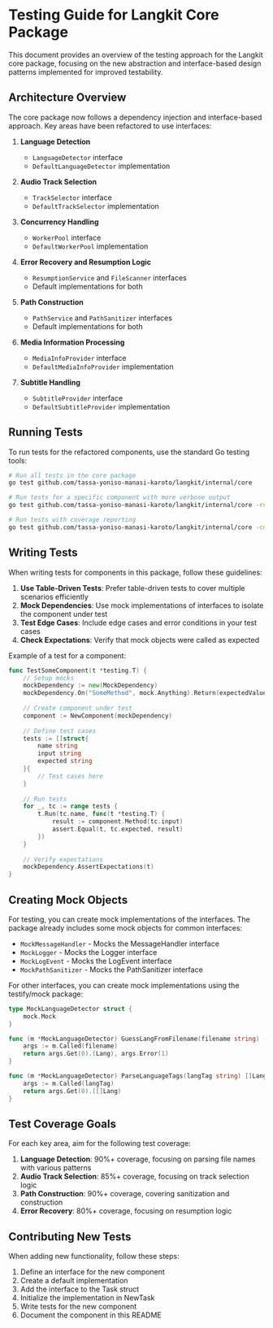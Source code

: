 # Testing Guide for Langkit Core Package

This document provides an overview of the testing approach for the Langkit core package, focusing on the new abstraction and interface-based design patterns implemented for improved testability.

## Architecture Overview

The core package now follows a dependency injection and interface-based approach. Key areas have been refactored to use interfaces:

1. **Language Detection**
   - `LanguageDetector` interface
   - `DefaultLanguageDetector` implementation

2. **Audio Track Selection**
   - `TrackSelector` interface
   - `DefaultTrackSelector` implementation

3. **Concurrency Handling**
   - `WorkerPool` interface
   - `DefaultWorkerPool` implementation

4. **Error Recovery and Resumption Logic**
   - `ResumptionService` and `FileScanner` interfaces
   - Default implementations for both

5. **Path Construction**
   - `PathService` and `PathSanitizer` interfaces
   - Default implementations for both

6. **Media Information Processing**
   - `MediaInfoProvider` interface
   - `DefaultMediaInfoProvider` implementation

7. **Subtitle Handling**
   - `SubtitleProvider` interface
   - `DefaultSubtitleProvider` implementation

## Running Tests

To run tests for the refactored components, use the standard Go testing tools:

```bash
# Run all tests in the core package
go test github.com/tassa-yoniso-manasi-karoto/langkit/internal/core

# Run tests for a specific component with more verbose output
go test github.com/tassa-yoniso-manasi-karoto/langkit/internal/core -run TestLanguageDetection -v

# Run tests with coverage reporting
go test github.com/tassa-yoniso-manasi-karoto/langkit/internal/core -cover
```

## Writing Tests

When writing tests for components in this package, follow these guidelines:

1. **Use Table-Driven Tests**: Prefer table-driven tests to cover multiple scenarios efficiently
2. **Mock Dependencies**: Use mock implementations of interfaces to isolate the component under test
3. **Test Edge Cases**: Include edge cases and error conditions in your test cases
4. **Check Expectations**: Verify that mock objects were called as expected

Example of a test for a component:

```go
func TestSomeComponent(t *testing.T) {
    // Setup mocks
    mockDependency := new(MockDependency)
    mockDependency.On("SomeMethod", mock.Anything).Return(expectedValue)
    
    // Create component under test
    component := NewComponent(mockDependency)
    
    // Define test cases
    tests := []struct{
        name string
        input string
        expected string
    }{
        // Test cases here
    }
    
    // Run tests
    for _, tc := range tests {
        t.Run(tc.name, func(t *testing.T) {
            result := component.Method(tc.input)
            assert.Equal(t, tc.expected, result)
        })
    }
    
    // Verify expectations
    mockDependency.AssertExpectations(t)
}
```

## Creating Mock Objects

For testing, you can create mock implementations of the interfaces. The package already includes some mock objects for common interfaces:

- `MockMessageHandler` - Mocks the MessageHandler interface
- `MockLogger` - Mocks the Logger interface
- `MockLogEvent` - Mocks the LogEvent interface
- `MockPathSanitizer` - Mocks the PathSanitizer interface

For other interfaces, you can create mock implementations using the testify/mock package:

```go
type MockLanguageDetector struct {
    mock.Mock
}

func (m *MockLanguageDetector) GuessLangFromFilename(filename string) (Lang, error) {
    args := m.Called(filename)
    return args.Get(0).(Lang), args.Error(1)
}

func (m *MockLanguageDetector) ParseLanguageTags(langTag string) []Lang {
    args := m.Called(langTag)
    return args.Get(0).([]Lang)
}
```

## Test Coverage Goals

For each key area, aim for the following test coverage:

1. **Language Detection**: 90%+ coverage, focusing on parsing file names with various patterns
2. **Audio Track Selection**: 85%+ coverage, focusing on track selection logic
3. **Path Construction**: 90%+ coverage, covering sanitization and construction
4. **Error Recovery**: 80%+ coverage, focusing on resumption logic

## Contributing New Tests

When adding new functionality, follow these steps:

1. Define an interface for the new component
2. Create a default implementation
3. Add the interface to the Task struct
4. Initialize the implementation in NewTask
5. Write tests for the new component
6. Document the component in this README